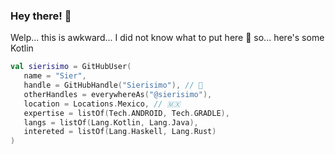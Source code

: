 ### Hey there! :penguin:

Welp... this is awkward... I did not know what to put here :monkey: so... here's some Kotlin

```kotlin
val sierisimo = GitHubUser(
   name = "Sier",
   handle = GitHubHandle("Sierisimo"), // 🤯
   otherHandles = everywhereAs("@sierisimo"),
   location = Locations.Mexico, // 🇲🇽
   expertise = listOf(Tech.ANDROID, Tech.GRADLE),
   langs = listOf(Lang.Kotlin, Lang.Java),
   intereted = listOf(Lang.Haskell, Lang.Rust)
)
```
